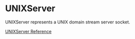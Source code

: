 # UNIXServer

UNIXServer represents a UNIX domain stream server socket.

[UNIXServer Reference](https://ruby-doc.org/stdlib-2.5.0/libdoc/socket/rdoc/UNIXServer.html)